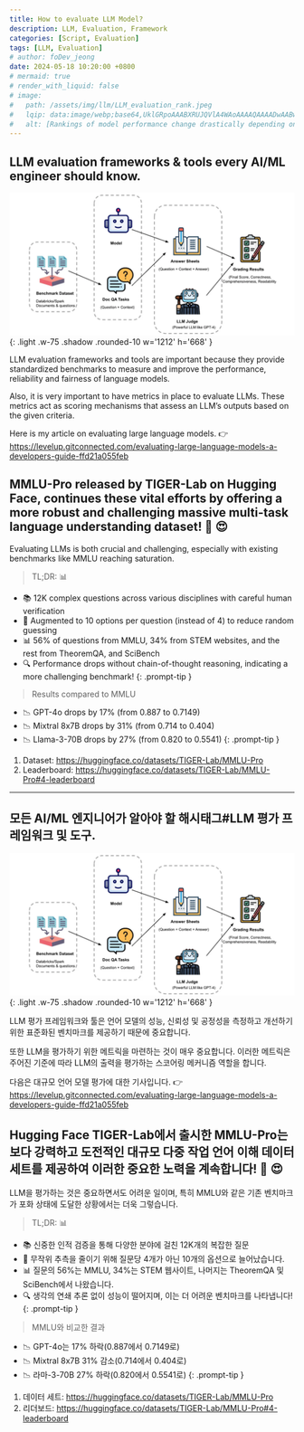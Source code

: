 ```yaml
---
title: How to evaluate LLM Model?
description: LLM, Evaluation, Framework
categories: [Script, Evaluation]
tags: [LLM, Evaluation]
# author: foDev_jeong
date: 2024-05-18 10:20:00 +0800
# mermaid: true
# render_with_liquid: false
# image:
#   path: /assets/img/llm/LLM_evaluation_rank.jpeg
#   lqip: data:image/webp;base64,UklGRpoAAABXRUJQVlA4WAoAAAAQAAAADwAABwAAQUxQSDIAAAARL0AmbZurmr57yyIiqE8oiG0bejIYEQTgqiDA9vqnsUSI6H+oAERp2HZ65qP/VIAWAFZQOCBCAAAA8AEAnQEqEAAIAAVAfCWkAALp8sF8rgRgAP7o9FDvMCkMde9PK7euH5M1m6VWoDXf2FkP3BqV0ZYbO6NA/VFIAAAA
#   alt: [Rankings of model performance change drastically depending on which LLM is used as the judge on KILT-NQ]
---
```



## LLM evaluation frameworks & tools every AI/ML engineer should know.

![ LLM evaluation frameworks ](/assets/img/news/Evaluate_llm_guid.png){: .light .w-75 .shadow .rounded-10 w='1212' h='668' }

LLM evaluation frameworks and tools are important because they provide standardized benchmarks to measure and improve the performance, reliability and fairness of language models. 

Also, it is very important to have metrics in place to evaluate LLMs. These metrics act as scoring mechanisms that assess an LLM’s outputs based on the given criteria. 

Here is my article on evaluating large language models. 👉<https://levelup.gitconnected.com/evaluating-large-language-models-a-developers-guide-ffd21a055feb>


## MMLU-Pro released by TIGER-Lab on Hugging Face, continues these vital efforts by offering a more robust and challenging massive multi-task language understanding dataset! 🎉 😍

Evaluating LLMs is both crucial and challenging, especially with existing benchmarks like MMLU reaching saturation. 

> TL;DR: 📊
- 📚 12K complex questions across various disciplines with careful human verification
- 🔢 Augmented to 10 options per question (instead of 4) to reduce random guessing
- 📊 56% of questions from MMLU, 34% from STEM websites, and the rest from TheoremQA, and SciBench
- 🔍 Performance drops without chain-of-thought reasoning, indicating a more challenging benchmark!
{: .prompt-tip }


> Results compared to MMLU
- 📉 GPT-4o drops by 17% (from 0.887 to 0.7149)
- 📉 Mixtral 8x7B drops by 31% (from 0.714 to 0.404)
- 📉 Llama-3-70B drops by 27% (from 0.820 to 0.5541)
{: .prompt-tip }



1. Dataset: <https://huggingface.co/datasets/TIGER-Lab/MMLU-Pro>
2. Leaderboard: <https://huggingface.co/datasets/TIGER-Lab/MMLU-Pro#4-leaderboard>


* * *


## 모든 AI/ML 엔지니어가 알아야 할 해시태그#LLM 평가 프레임워크 및 도구.

![ LLM evaluation frameworks ](/assets/img/news/Evaluate_llm_guid.png){: .light .w-75 .shadow .rounded-10 w='1212' h='668' }

LLM 평가 프레임워크와 툴은 언어 모델의 성능, 신뢰성 및 공정성을 측정하고 개선하기 위한 표준화된 벤치마크를 제공하기 때문에 중요합니다. 

또한 LLM을 평가하기 위한 메트릭을 마련하는 것이 매우 중요합니다. 이러한 메트릭은 주어진 기준에 따라 LLM의 출력을 평가하는 스코어링 메커니즘 역할을 합니다. 

다음은 대규모 언어 모델 평가에 대한 기사입니다. 👉<https://levelup.gitconnected.com/evaluating-large-language-models-a-developers-guide-ffd21a055feb>


## Hugging Face TIGER-Lab에서 출시한 MMLU-Pro는 보다 강력하고 도전적인 대규모 다중 작업 언어 이해 데이터 세트를 제공하여 이러한 중요한 노력을 계속합니다! 🎉 😍

LLM을 평가하는 것은 중요하면서도 어려운 일이며, 특히 MMLU와 같은 기존 벤치마크가 포화 상태에 도달한 상황에서는 더욱 그렇습니다.

> TL;DR: 📊
- 📚 신중한 인적 검증을 통해 다양한 분야에 걸친 12K개의 복잡한 질문
- 🔢 무작위 추측을 줄이기 위해 질문당 4개가 아닌 10개의 옵션으로 늘어났습니다.
- 📊 질문의 56%는 MMLU, 34%는 STEM 웹사이트, 나머지는 TheoremQA 및 SciBench에서 나왔습니다.
- 🔍 생각의 연쇄 추론 없이 성능이 떨어지며, 이는 더 어려운 벤치마크를 나타냅니다!
{: .prompt-tip }

> MMLU와 비교한 결과
- 📉 GPT-4o는 17% 하락(0.887에서 0.7149로)
- 📉 Mixtral 8x7B 31% 감소(0.714에서 0.404로)
- 📉 라마-3-70B 27% 하락(0.820에서 0.5541로)
{: .prompt-tip }


1. 데이터 세트: <https://huggingface.co/datasets/TIGER-Lab/MMLU-Pro>
2. 리더보드: <https://huggingface.co/datasets/TIGER-Lab/MMLU-Pro#4-leaderboard>